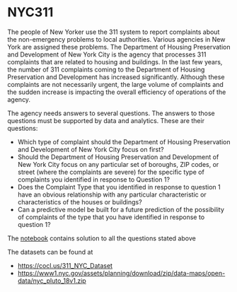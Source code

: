 # NYC311
The people of New Yorker use the 311 system to report complaints about the non-emergency problems to local authorities. Various agencies in New York are assigned these problems. The Department of Housing Preservation and Development of New York City is the agency that processes 311 complaints that are related to housing and buildings. In the last few years, the number of 311 complaints coming to the Department of Housing Preservation and Development has increased significantly. Although these complaints are not necessarily urgent, the large volume of complaints and the sudden increase is impacting the overall efficiency of operations of the agency.

The agency needs answers to several questions. The answers to those questions must be supported by data and analytics. These are their  questions:
- Which type of complaint should the Department of Housing Preservation and Development of New York City focus on first?
- Should the Department of Housing Preservation and Development of New York City focus on any particular set of boroughs, ZIP codes, or street (where the complaints are severe) for the specific type of complaints you identified in response to Question 1?
- Does the Complaint Type that you identified in response to question 1 have an obvious relationship with any particular characteristic or characteristics of the houses or buildings?
- Can a predictive model be built for a future prediction of the possibility of complaints of the type that you have identified in response to question 1?

The [notebook](https://github.com/Sanchit112/NYC311/blob/master/NYC311Complaints.ipynb) contains solution to all the questions stated above


The datasets can be found at
- https://cocl.us/311_NYC_Dataset
- https://www1.nyc.gov/assets/planning/download/zip/data-maps/open-data/nyc_pluto_18v1.zip
